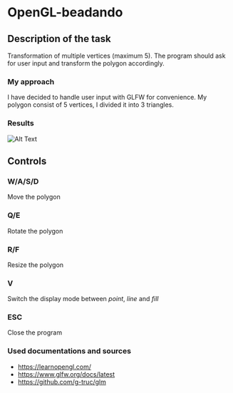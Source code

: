 # OpenGL-beadando
## Description of the task
Transformation of multiple vertices (maximum 5). The program should ask for user input and transform the polygon accordingly.

### My approach
I have decided to handle user input with GLFW for convenience. My polygon consist of 5 vertices, I divided it into 3 triangles. 

### Results
![Alt Text](working-program.gif)

## Controls
### W/A/S/D
Move the polygon
### Q/E
Rotate the polygon
### R/F
Resize the polygon
### V
Switch the display mode between *point*, *line* and *fill*
### ESC
Close the program

### Used documentations and sources
- https://learnopengl.com/
- https://www.glfw.org/docs/latest
- https://github.com/g-truc/glm
